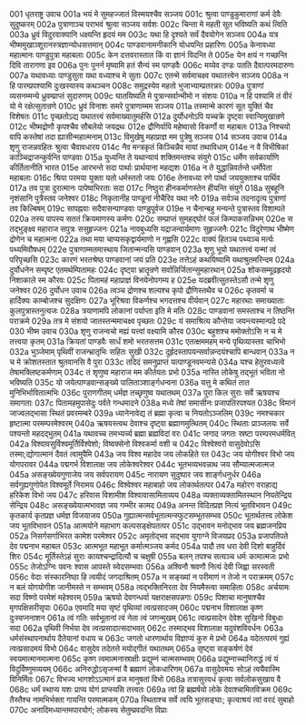 001  धृतराष्ट्र उवाच 
001a भयं मे सुमहज्जातं विस्मयश्चैव सञ्जय
001c श्रुत्वा पाण्डुकुमाराणां कर्म देवैः सुदुष्करम्
002a पुत्राणाञ्च पराभवं श्रुत्वा सञ्जय सर्वशः
002c चिन्ता मे महती सूत भविष्यति कथं त्विति
003a ध्रुवं विदुरवाक्यानि धक्ष्यन्ति हृदयं मम
003c यथा हि दृश्यते सर्वं दैवयोगेन सञ्जय
004a यत्र भीष्ममुखाञ्शूरानस्त्रज्ञान्योधसत्तमान्
004c पाण्डवानामनीकानि योधयन्ति प्रहारिणः
005a केनावध्या महात्मानः पाण्डुपुत्रा महाबलाः
005c केन दत्तवरास्तात किं वा ज्ञानं विदन्ति ते
005e येन क्षयं न गच्छन्ति दिवि तारागणा इव
006a पुनः पुनर्न मृष्यामि हतं सैन्यं स्म पाण्डवैः
006c मय्येव दण्डः पतति दैवात्परमदारुणः
007a यथावध्याः पाण्डुसुता यथा वध्याश्च मे सुताः
007c एतन्मे सर्वमाचक्ष्व यथातत्त्वेन सञ्जय
008a न हि पारम्प्रपश्यामि दुःखस्यास्य कथञ्चन
008c समुद्रस्येव महतो भुजाभ्याम्प्रतरन्नरः
009a पुत्राणां व्यसनम्मन्ये ध्रुवम्प्राप्तं सुदारुणम्
009c घातयिष्यति मे पुत्रान्सर्वान्भीमो न संशयः
010a न हि पश्यामि तं वीरं यो मे रक्षेत्सुतान्रणे
010c ध्रुवं विनाशः समरे पुत्राणाम्मम सञ्जय
011a तस्मान्मे कारणं सूत युक्तिं चैव विशेषतः
011c पृच्छतोऽद्य यथातत्त्वं सर्वमाख्यातुमर्हसि
012a दुर्योधनोऽपि यच्चक्रे दृष्ट्वा स्वान्विमुखान्रणे
012c भीष्मद्रोणौ कृपश्चैव सौबलेयो जयद्रथः
012e द्रौणिर्वापि महेष्वासो विकर्णो वा महाबलः
013a निश्चयो वापि कस्तेषां तदा ह्यासीन्महात्मनाम्
013c विमुखेषु महाप्राज्ञ मम पुत्रेषु सञ्जय
014  सञ्जय उवाच
014a शृणु राजन्नवहितः श्रुत्वा चैवावधारय
014c नैव मन्त्रकृतं किञ्चिन्नैव मायां तथाविधाम्
014e न वै विभीषिकां काञ्चिद्राजन्कुर्वन्ति पाण्डवाः
015a युध्यन्ति ते यथान्यायं शक्तिमन्तश्च संयुगे
015c धर्मेण सर्वकार्याणि कीर्तितानीति भारत
015e आरभन्ते सदा पार्थाः प्रार्थयाना महद्यशः
016a न ते युद्धान्निवर्तन्ते धर्मोपेता महाबलाः
016c श्रिया परमया युक्ता यतो धर्मस्ततो जयः
016e तेनावध्या रणे पार्था जययुक्ताश्च पार्थिव
017a तव पुत्रा दुरात्मानः पापेष्वभिरताः सदा
017c निष्ठुरा हीनकर्माणस्तेन हीयन्ति संयुगे
018a सुबहूनि नृशंसानि पुत्रैस्तव जनेश्वर
018c निकृतानीह पाण्डूनां नीचैरिव यथा नरैः
019a सर्वञ्च तदनादृत्य पुत्राणां तव किल्बिषम्
019c सापह्नवाः सदैवासन्पाण्डवाः पाण्डुपूर्वज
019e न चैनान्बहु मन्यन्ते पुत्रास्तव विशाम्पते
020a तस्य पापस्य सततं क्रियमाणस्य कर्मणः
020c सम्प्राप्तं सुमहद्घोरं फलं किम्पाकसन्निभम्
020e स तद्भुङ्क्ष्व महाराज सपुत्रः ससुहृज्जनः
021a नावबुध्यसि यद्राजन्वार्यमाणः सुहृज्जनैः
021c विदुरेणाथ भीष्मेण द्रोणेन च महात्मना
022a तथा मया चाप्यसकृद्वार्यमाणो न गृह्णसि
022c वाक्यं हितञ्च पथ्यञ्च मर्त्यः पथ्यमिवौषधम्
022e पुत्राणाम्मतमास्थाय जितान्मन्यसि पाण्डवान्
023a शृणु भूयो यथातत्त्वं यन्मां त्वं परिपृच्छसि
023c कारणं भरतश्रेष्ठ पाण्डवानां जयं प्रति
023e तत्तेऽहं कथयिष्यामि यथाश्रुतमरिन्दम
024a दुर्योधनेन सम्पृष्ट एतमर्थम्पितामहः
024c दृष्ट्वा भ्रातॄन्रणे सर्वान्निर्जितान्सुमहारथान्
025a शोकसम्मूढहृदयो निशाकाले स्म कौरवः
025c पितामहं महाप्राज्ञं विनयेनोपगम्य ह
025e यदब्रवीत्सुतस्तेऽसौ तन्मे शृणु जनेश्वर
026  दुर्योधन उवाच
026a त्वञ्च द्रोणश्च शल्यश्च कृपो द्रौणिस्तथैव च
026c कृतवर्मा च हार्दिक्यः काम्बोजश्च सुदक्षिणः
027a भूरिश्रवा विकर्णश्च भगदत्तश्च वीर्यवान्
027c महारथाः समाख्याताः कुलपुत्रास्तनुत्यजः
028a त्रयाणामपि लोकानां पर्याप्ता इति मे मतिः
028c पाण्डवानां समस्ताश्च न तिष्ठन्ति पराक्रमे
029a तत्र मे संशयो जातस्तन्ममाचक्ष्व पृच्छतः
029c यं समाश्रित्य कौन्तेया जयन्त्यस्मान्पदे पदे
030  भीष्म उवाच
030a शृणु राजन्वचो मह्यं यत्त्वां वक्ष्यामि कौरव
030c बहुशश्च ममोक्तोऽसि न च मे तत्त्वया कृतम्
031a क्रियतां पाण्डवैः सार्धं शमो भरतसत्तम
031c एतत्क्षममहम् मन्ये पृथिव्यास्तव चाभिभो
032a भुञ्जेमाम् पृथिवीं राजन्भ्रातृभिः सहितः सुखी
032c दुर्हृदस्तापयन्सर्वान्नन्दयंश्चापि बान्धवान्
033a न च मे क्रोशतस्तात श्रुतवानसि वै पुरा
033c तदिदं समनुप्राप्तं यत्पाण्डूनवमन्यसे
034a यश्च हेतुरवध्यत्वे तेषामक्लिष्टकर्मणाम्
034c तं शृणुष्व महाराज मम कीर्तयतः प्रभो
035a नास्ति लोकेषु तद्भूतं भविता नो भविष्यति
035c यो जयेत्पाण्डवान्सङ्ख्ये पालिताञ्शार्ङ्गधन्वना
036a यत्तु मे कथितं तात मुनिभिर्भावितात्मभिः
036c पुराणगीतम् धर्मज्ञ तच्छृणुष्व यथातथम्
037a पुरा किल सुराः सर्वे ऋषयश्च समागताः
037c पितामहमुपासेदुः पर्वते गन्धमादने
038a मध्ये तेषां समासीनः प्रजापतिरपश्यत
038c विमानं जाज्वलद्भासा स्थितं प्रवरमम्बरे
039a ध्यानेनावेद्य तं ब्रह्मा कृत्वा च नियतोऽञ्जलिम्
039c नमश्चकार हृष्टात्मा परमम्परमेश्वरम्
040a ऋषयस्त्वथ देवाश्च दृष्ट्वा ब्रह्माणमुत्थितम्
040c स्थिताः प्राञ्जलयः सर्वे पश्यन्तो महदद्भुतम्
041a यथावच्च तमभ्यर्च्य ब्रह्मा ब्रह्मविदां वरः
041c जगाद जगतः स्रष्टा परम्परमधर्मवित्
042a विश्वावसुर्विश्वमूर्तिर्विश्वेशो; विष्वक्सेनो विश्वकर्मा वशी च
042c विश्वेश्वरो वासुदेवोऽसि तस्मा;द्योगात्मानं दैवतं त्वामुपैमि
043a जय विश्व महादेव जय लोकहिते रत
043c जय योगीश्वर विभो जय योगपरावर
044a पद्मगर्भ विशालाक्ष जय लोकेश्वरेश्वर
044c भूतभव्यभवन्नाथ जय सौम्यात्मजात्मज
045a असङ्ख्येयगुणाजेय जय सर्वपरायण
045c नारायण सुदुष्पार जय शार्ङ्गधनुर्धर
046a सर्वगुह्यगुणोपेत विश्वमूर्ते निरामय
046c विश्वेश्वर महाबाहो जय लोकार्थतत्पर
047a महोरग वराहाद्य हरिकेश विभो जय
047c हरिवास विशामीश विश्वावासामिताव्यय
048a व्यक्ताव्यक्तामितस्थान नियतेन्द्रिय सेन्द्रिय
048c असङ्ख्येयात्मभावज्ञ जय गम्भीर कामद
049a अनन्त विदितप्रज्ञ नित्यं भूतविभावन
049c कृतकार्य कृतप्रज्ञ धर्मज्ञ विजयाजय
050a गुह्यात्मन्सर्वभूतात्मन्स्फुटसम्भूतसम्भव
050c भूतार्थतत्त्व लोकेश जय भूतविभावन
051a आत्मयोने महाभाग कल्पसङ्क्षेपतत्पर
051c उद्भावन मनोद्भाव जय ब्रह्मजनप्रिय
052a निसर्गसर्गाभिरत कामेश परमेश्वर
052c अमृतोद्भव सद्भाव युगाग्ने विजयप्रद
053a प्रजापतिपते देव पद्मनाभ महाबल
053c आत्मभूत महाभूत कर्मात्मञ्जय कर्मद
054a पादौ तव धरा देवी दिशो बाहुर्दिवं शिरः
054c मूर्तिस्तेऽहं सुराः कायश्चन्द्रादित्यौ च चक्षुषी
055a बलन् तपश्च सत्यञ्च धर्मः कामात्मजः प्रभो
055c तेजोऽग्निः पवनः श्वास आपस्ते स्वेदसम्भवाः
056a अश्विनौ श्रवणौ नित्यं देवी जिह्वा सरस्वती
056c वेदाः संस्कारनिष्ठा हि त्वयीदं जगदाश्रितम्
057a न सङ्ख्यां न परीमाणं न तेजो न पराक्रमम्
057c न बलं योगयोगीश जानीमस्ते न सम्भवम्
058a त्वद्भक्तिनिरता देव नियमैस्त्वा समाहिताः
058c अर्चयामः सदा विष्णो परमेशं महेश्वरम्
059a ऋषयो देवगन्धर्वा यक्षराक्षसपन्नगाः
059c पिशाचा मानुषाश्चैव मृगपक्षिसरीसृपाः
060a एवमादि मया सृष्टं पृथिव्यां त्वत्प्रसादजम्
060c पद्मनाभ विशालाक्ष कृष्ण दुःस्वप्ननाशन
061a त्वं गतिः सर्वभूतानां त्वं नेता त्वं जगन्मुखम्
061c त्वत्प्रसादेन देवेश सुखिनो विबुधाः सदा
062a पृथिवी निर्भया देव त्वत्प्रसादात्सदाभवत्
062c तस्माद्भव विशालाक्ष यदुवंशविवर्धनः
063a धर्मसंस्थापनार्थाय दैतेयानां वधाय च
063c जगतो धारणार्थाय विज्ञाप्यं कुरु मे प्रभो
064a यदेतत्परमं गुह्यं त्वत्प्रसादमयं विभो
064c वासुदेव तदेतत्ते मयोद्गीतं यथातथम्
065a सृष्ट्वा सङ्कर्षणं देवं स्वयमात्मानमात्मना
065c कृष्ण त्वमात्मनास्राक्षीः प्रद्युम्नं चात्मसम्भवम्
066a प्रद्युम्नाच्चानिरुद्धं त्वं यं विदुर्विष्णुमव्ययम्
066c अनिरुद्धोऽसृजन्मां वै ब्रह्माणं लोकधारिणम्
067a वासुदेवमयः सोऽहं त्वयैवास्मि विनिर्मितः
067c विभज्य भागशोऽऽत्मानं व्रज मानुषतां विभो
068a तत्रासुरवधं कृत्वा सर्वलोकसुखाय वै
068c धर्मं स्थाप्य यशः प्राप्य योगं प्राप्स्यसि तत्त्वतः
069a त्वां हि ब्रह्मर्षयो लोके देवाश्चामितविक्रम
069c तैस्तैश्च नामभिर्भक्ता गायन्ति परमात्मकम्
070a स्थिताश्च सर्वे त्वयि भूतसङ्घाः; कृत्वाश्रयं त्वां वरदं सुबाहो
070c अनादिमध्यान्तमपारयोगं; लोकस्य सेतुम्प्रवदन्ति विप्राः
